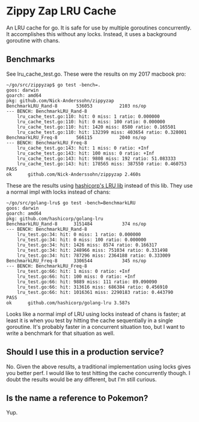 # Zippy Zap LRU Cache
An LRU cache for go. It is safe for use by multiple goroutines concurrently.
It accomplishes this without any locks. Instead, it uses a background goroutine
with chans.

## Benchmarks
See lru_cache_test.go. These were the results on my 2017 macbook pro:
```
~/go/src/zippyzap$ go test -bench=.
goos: darwin
goarch: amd64
pkg: github.com/Nick-Anderssohn/zippyzap
BenchmarkLRU_Rand-8   	  536053	      2103 ns/op
--- BENCH: BenchmarkLRU_Rand-8
    lru_cache_test.go:110: hit: 0 miss: 1 ratio: 0.000000
    lru_cache_test.go:110: hit: 0 miss: 100 ratio: 0.000000
    lru_cache_test.go:110: hit: 1420 miss: 8580 ratio: 0.165501
    lru_cache_test.go:110: hit: 132399 miss: 403654 ratio: 0.328001
BenchmarkLRU_Freq-8   	  566115	      2040 ns/op
--- BENCH: BenchmarkLRU_Freq-8
    lru_cache_test.go:143: hit: 1 miss: 0 ratio: +Inf
    lru_cache_test.go:143: hit: 100 miss: 0 ratio: +Inf
    lru_cache_test.go:143: hit: 9808 miss: 192 ratio: 51.083333
    lru_cache_test.go:143: hit: 178565 miss: 387550 ratio: 0.460753
PASS
ok  	github.com/Nick-Anderssohn/zippyzap	2.460s
```
These are the results using [hashicorp's LRU lib](https://github.com/hashicorp/golang-lru)
instead of this lib. They use a normal impl with locks instead of chans:
```
~/go/src/golang-lru$ go test -bench=BenchmarkLRU
goos: darwin
goarch: amd64
pkg: github.com/hashicorp/golang-lru
BenchmarkLRU_Rand-8   	 3151484	       374 ns/op
--- BENCH: BenchmarkLRU_Rand-8
    lru_test.go:34: hit: 0 miss: 1 ratio: 0.000000
    lru_test.go:34: hit: 0 miss: 100 ratio: 0.000000
    lru_test.go:34: hit: 1426 miss: 8574 ratio: 0.166317
    lru_test.go:34: hit: 248966 miss: 751034 ratio: 0.331498
    lru_test.go:34: hit: 787296 miss: 2364188 ratio: 0.333009
BenchmarkLRU_Freq-8   	 3306544	       345 ns/op
--- BENCH: BenchmarkLRU_Freq-8
    lru_test.go:66: hit: 1 miss: 0 ratio: +Inf
    lru_test.go:66: hit: 100 miss: 0 ratio: +Inf
    lru_test.go:66: hit: 9889 miss: 111 ratio: 89.090090
    lru_test.go:66: hit: 313616 miss: 686384 ratio: 0.456910
    lru_test.go:66: hit: 1016361 miss: 2290183 ratio: 0.443790
PASS
ok  	github.com/hashicorp/golang-lru	3.587s
```
Looks like a normal impl of LRU using locks instead of chans is faster; at least it
is when you test by hitting the cache sequentially in a single goroutine. It's probably
faster in a concurrent situation too, but I want to write a benchmark for that situation
as well.

## Should I use this in a production service?
No. Given the above results, a traditional implementation using
locks gives you better perf. I would like to test hitting the cache concurrently
though. I doubt the results would be any different, but I'm still curious.

## Is the name a reference to Pokemon?
Yup.
